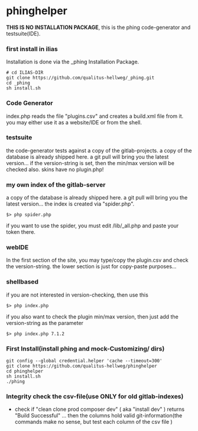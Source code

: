 # phinghelper

**THIS IS NO INSTALLATION PACKAGE**, this is the 
phing code-generator and testsuite(IDE).

### first install in ilias
Installation is done via the _phing Installation Package.
```
# cd ILIAS-DIR
git clone https://github.com/qualitus-hellweg/_phing.git
cd _phing
sh install.sh
```

### Code Generator
index.php reads the file "plugins.csv" and creates a build.xml file from it.
you may either use it as a website/IDE or from the shell.

### testsuite
the code-generator tests against a copy of the gitlab-projects. a copy of the database is already shipped here.
a git pull will bring you the latest version...
if the version-string is set, then the min/max version will be checked also. skins have no plugin.php!

### my own index of the gitlab-server
a copy of the database is already shipped here. a git pull will bring you the latest version...
the index is created via "spider.php".
```
$> php spider.php
```
if you want to use the spider, you must edit /lib/_all.php and paste your token there.

### webIDE
In the first section of the site, you may type/copy the plugin.csv and check the version-string.
the lower section is just for copy-paste purposes...

### shellbased
if you are not interested in version-checking, then use this
```
$> php index.php
```
if you also want to check the plugin min/max version, then just add the version-string as the parameter
```
$> php index.php 7.1.2
```

### First Install(install phing and mock-Customizing/ dirs)
```
git config --global credential.helper 'cache --timeout=300'
git clone https://github.com/qualitus-hellweg/phinghelper
cd phinghelper
sh install.sh
./phing
```
### Integrity check the csv-file(use ONLY for old gitlab-indexes)
- check if "clean clone prod composer dev" ( aka "install dev" ) returns "Build Successful" ... then the columns hold valid git-information(the commands make no sense, but test each column of the csv file )

